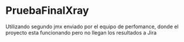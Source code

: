 # PruebaFinalXray
Utilizando segundo jmx enviado por el equipo de perfomance, donde el proyecto esta funcionando pero no llegan los resultados a Jira
